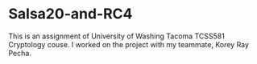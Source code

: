 # Salsa20-and-RC4

This is an assignment of University of Washing Tacoma TCSS581 Cryptology couse.
I worked on the project with my teammate, Korey Ray Pecha.
